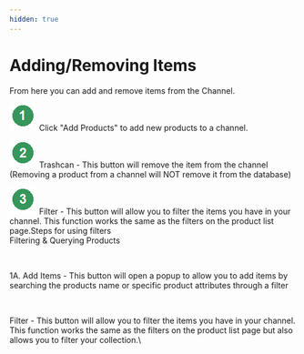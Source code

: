 ```yaml
---
hidden: true
---
```


# Adding/Removing Items

From here you can add and remove items from the Channel.

<img src="../.gitbook/assets/image (1184).png" alt="" data-size="line"> Click "Add Products" to add new products to a channel.

<img src="../.gitbook/assets/image (1185).png" alt="" data-size="line"> Trashcan - This button will remove the item from the channel (Removing a product from a channel will NOT remove it from the database)

<img src="../.gitbook/assets/image (1186).png" alt="" data-size="line"> Filter - This button will allow you to filter the items you have in your channel. This function works the same as the filters on the product list page.Steps for using filters\
Filtering & Querying Products

<figure><img src="https://cforce.atlassian.net/wiki/download/attachments/5373957/image2023-2-1_15-35-2.png?version=1&#x26;modificationDate=1675258504956&#x26;cacheVersion=1&#x26;api=v2" alt=""><figcaption></figcaption></figure>

1A. Add Items - This button will open a popup to allow you to add items by searching the products name or specific product attributes through a filter

<figure><img src="https://cforce.atlassian.net/wiki/download/attachments/5373957/image2023-2-1_15-36-19.png?version=1&#x26;modificationDate=1675258581997&#x26;cacheVersion=1&#x26;api=v2" alt=""><figcaption></figcaption></figure>

Filter - This button will allow you to filter the items you have in your channel. This function works the same as the filters on the product list page but also allows you to filter your collection.\


<figure><img src="https://cforce.atlassian.net/wiki/download/attachments/5373957/image2023-2-1_15-36-4.png?version=1&#x26;modificationDate=1675258567107&#x26;cacheVersion=1&#x26;api=v2" alt=""><figcaption></figcaption></figure>
